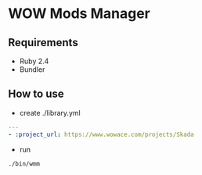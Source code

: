 # WOW Mods Manager

## Requirements
* Ruby 2.4
* Bundler

## How to use

* create ./library.yml

```yaml
---
- :project_url: https://www.wowace.com/projects/Skada
```

* run 

```
./bin/wmm
```
